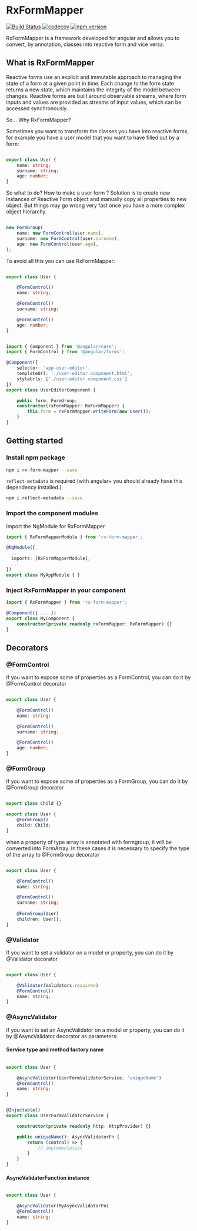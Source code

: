 

# RxFormMapper

[![Build Status](https://travis-ci.org/KernelPanic92/rx-form-mapper.svg?branch=master)](https://travis-ci.org/KernelPanic92/rx-form-mapper)
[![codecov](https://codecov.io/gh/KernelPanic92/rx-form-mapper/branch/master/graph/badge.svg)](https://codecov.io/gh/KernelPanic92/rx-form-mapper)
[![npm version](https://badge.fury.io/js/rx-form-mapper.svg)](https://badge.fury.io/js/rx-form-mapper)

RxFormMapper is a framework developed for angular and allows you to convert, by annotation, classes into reactive form and vice versa.

## What is RxFormMapper

Reactive forms use an explicit and immutable approach to managing the state of a form at a given point in time. Each change to the form state returns a new state, which maintains the integrity of the model between changes. Reactive forms are built around observable streams, where form inputs and values are provided as streams of input values, which can be accessed synchronously.

So... Why RxFormMapper?

Sometimes you want to transform the classes you have into reactive forms, for example you have a user model that you want to have filled out by a form:

```typescript

export class User {
	name: string;
	surname: string;
	age: number;
}

```

So what to do? How to make a user form ? Solution is to create new instances of Reactive Form object and manually copy all properties to new object. But things may go wrong very fast once you have a more complex object hierarchy.

```typescript

new FormGroup(
	name: new FormControl(user.name),
	surname: new FormControl(user.surname),
	age: new FormControl(user.age),
);

```

To avoid all this you can use RxFormMapper: 

```typescript

export class User {

	@FormControl()
	name: string;

	@FormControl()
	surname: string;

	@FormControl()
	age: number;
}

```

```typescript

import { Component } from '@angular/core';
import { FormControl } from '@angular/forms';

@Component({
	selector: 'app-user-editor',
	templateUrl: './user-editor.component.html',
	styleUrls: ['./user-editor.component.css']
})
export class UserEditorComponent {

	public form: FormGroup;
	constructor(rxFormMapper: RxFormMapper) {
		this.form = rxFormMapper.writeForm(new User());
	}
}

```

## Getting started


### Install npm package

```bash
npm i rx-form-mapper --save

```

`reflect-metadata` is required (with angular+ you should already have this dependency installed.)

```bash
npm i reflect-metadata --save

```

### Import the component modules
Import the NgModule for RxFormMapper

```typescript
import { RxFormMapperModule } from 'rx-form-mapper';

@NgModule({
  ...
  imports: [RxFormMapperModule],
  ...
})
export class MyAppModule { }
```

### Inject RxFormMapper in your component

```typescript
import { RxFormMapper } from 'rx-form-mapper';

@Component({ ... })
export class MyComponent { 
	constructor(private readonly rxFormMapper: RxFormMapper) {}
}
```

## Decorators

### @FormControl

If you want to expose some of properties as a FormControl, you can do it by @FormControl decorator

```typescript

export class User {

	@FormControl()
	name: string;

	@FormControl()
	surname: string;

	@FormControl()
	age: number;
}

```

### @FormGroup

If you want to expose some of properties as a FormGroup, you can do it by @FormGroup decorator

```typescript

export class Child {}

export class User {
	@FormGroup()
	child: Child;
}

```

when a property of type array is annotated with formgroup, it will be converted into FormArray. In these cases it is necessary to specify the type of the array to @FormGroup decorator

```typescript

export class User {

	@FormControl()
	name: string;

	@FormControl()
	surname: string;
	
	@FormGroup(User)
	children: User[];
}

```

### @Validator

If you want to set a validator on a model or property, you can do it by @Validator decorator

```typescript

export class User {

	@Validator(Validators.required)
	@FormControl()
	name: string;
}

```

### @AsyncValidator

If you want to set an AsyncValidator on a model or property, you can do it by @AsyncValidator decorator as parameters:

#### Service type and method factory name

```typescript

export class User {

	@AsyncValidator(UserFormValidatorService, 'uniqueName')
	@FormControl()
	name: string;
}


@Injectable()
export class UserFormValidatorService {

	constructor(private readonly http: HttpProvider) {}

	public uniqueName(): AsyncValidatorFn {
		return (control) => {
			// implementation
		}
	}
}

```

#### AsyncValidatorFunction instance

```typescript

export class User {

	@AsyncValidator(MyAsyncValidatorFn)
	@FormControl()
	name: string;
}

```
